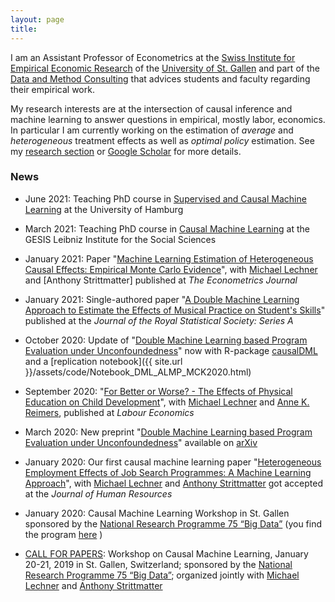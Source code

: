 ```yaml
---
layout: page
title: 
---
```


I am an Assistant Professor of Econometrics at the [Swiss Institute for Empirical Economic Research](https://sew.unisg.ch/en) of the [University of St. Gallen](https://www.unisg.ch/) and part of the [Data and Method Consulting](https://www.unisg.ch/data-consulting) that advices students and faculty regarding their empirical work.

My research interests are at the intersection of causal inference and machine learning to answer questions in empirical, mostly labor, economics. In particular I am currently working on the estimation of *average* and *heterogeneous* treatment effects as well as *optimal policy* estimation. See my [research section](https://mcknaus.github.io/menu/research.html) or [Google Scholar](https://scholar.google.ch/citations?user=E604REwAAAAJ&hl=en) for more details.

### News
* June 2021: Teaching PhD course in [Supervised and Causal Machine Learning](https://www.hche.uni-hamburg.de/veranstaltungen/phd-kurse/2021-04-27-phd-course-michael-knaus-website.pdf) at the University of Hamburg

* March 2021: Teaching PhD course in [Causal Machine Learning](https://training.gesis.org/?site=pDetails&child=full&pID=0xD06A3B3C765F41F790F6DFED58D35469&subID=0x69CDB480C7E04E5A96AD3925F7531FE3&lang=en_US) at the GESIS Leibniz Institute for the Social Sciences

* January 2021: Paper "[Machine Learning Estimation of Heterogeneous Causal Effects: Empirical Monte Carlo Evidence](https://academic.oup.com/ectj/advance-article-abstract/doi/10.1093/ectj/utaa014/5854188?redirectedFrom=fulltext)", with [Michael Lechner](https://www.michael-lechner.eu/) and [Anthony Strittmatter] published at *The Econometrics Journal*

* January 2021: Single-authored paper "[A Double Machine Learning Approach to Estimate the Effects of Musical Practice on Student's Skills](https://rss.onlinelibrary.wiley.com/doi/epdf/10.1111/rssa.12623)" published at the *Journal of the Royal Statistical Society: Series A*

* October 2020: Update of "[Double Machine Learning based Program Evaluation under Unconfoundedness](http://arxiv.org/abs/2003.03191)" now with R-package [causalDML](https://github.com/MCKnaus/causalDML) and a [replication notebook]({{ site.url }}/assets/code/Notebook_DML_ALMP_MCK2020.html)

* September 2020: "[For Better or Worse? - The Effects of Physical Education on Child Development](https://authors.elsevier.com/a/1bj9h3IvSGab0P)", with [Michael Lechner](https://www.michael-lechner.eu/) and [Anne K. Reimers](https://www.tu-chemnitz.de/hsw/ab/prof/sportpaedagogik/index.php.en), published at *Labour Economics*

* March 2020: New preprint "[Double Machine Learning based Program Evaluation under Unconfoundedness](http://arxiv.org/abs/2003.03191)" available on [arXiv](http://arxiv.org/abs/2003.03191)

* January 2020: Our first causal machine learning paper "[Heterogeneous Employment Effects of Job Search Programmes: A Machine Learning Approach](http://jhr.uwpress.org/content/early/2020/03/24/jhr.57.2.0718-9615R1.abstract)", with [Michael Lechner](https://www.michael-lechner.eu/) and [Anthony Strittmatter](http://www.anthonystrittmatter.com/home) got accepted at the *Journal of Human Resources*

* January 2020: Causal Machine Learning Workshop in St. Gallen sponsored by the [National Research Programme 75 “Big Data”](http://www.nfp75.ch/en) (you find the program [here](https://sew.unisg.ch/en/empirische-wirtschaftsforschung/forschung/economic-policy-and-causal-machine-learning/causal-machine-learning-workshop/) )

* [CALL FOR PAPERS](assets/pdfs/CfP_CML.pdf): Workshop on Causal Machine Learning, January 20-21, 2019 in St. Gallen, Switzerland; sponsored by the [National Research Programme 75 “Big Data”](http://www.nfp75.ch/en); organized jointly with [Michael Lechner](https://www.michael-lechner.eu/) and [Anthony Strittmatter](http://www.anthonystrittmatter.com/home)

<!--- * June 2019: Presenting our paper that [reviews and compares estimators for the estimation of heterogeneous causal effects](https://arxiv.org/abs/1810.13237) at the [BGSE Summer Forum on "Machine Learning for Economics" in Barcelona](https://www.barcelonagse.eu/summer-forum/workshop-machine-learning-economics) and the [annual conference of the IAAE in Nikosia](http://iaae2019.org/)
* March 2019: [Poster](assets/pdfs/Poster_EuroCIM2019.pdf) "Machine Learning Estimation of Heterogeneous Causal Effects: Empirical Monte Carlo Evidence" at the [EuroCIM2019](https://eurocim2019.bips.eu/home.html)
* December 2018: Update of "Machine Learning Estimation of Heterogeneous Causal Effects: Empirical Monte Carlo Evidence" on [arXiv](https://arxiv.org/abs/1810.13237) and upload of R-Package [CATEs](https://github.com/MCKnaus/CATEs) to implement the considered estimators
* October 2018: Pre-print of "Machine Learning Estimation of Heterogeneous Causal Effects: Empirical Monte Carlo Evidence", with [Michael Lechner](https://www.michael-lechner.eu/) and [Anthony Strittmatter](http://www.anthonystrittmatter.com/home) available on [ResearchGate](https://www.researchgate.net/publication/328630913_Machine_Learning_Estimation_of_Heterogeneous_Causal_Effects_Empirical_Monte_Carlo_Evidence)
* October 2018: Pre-print about "Predicting Match Outcomes in Football by an Ordered Forest Estimator", with Daniel Goller, [Michael Lechner](https://www.michael-lechner.eu/) and Gabriel Okasa available on [ResearchGate](https://www.researchgate.net/publication/328486514_Predicting_Match_Outcomes_in_Football_by_an_Ordered_Forest_Estimator)
* May 2018: Pre-print of "A Double Machine Learning Approach to Estimate the Effects of Musical Practice on Student's Skills" available on [arXiv](https://arxiv.org/abs/1805.10300), [ResearchGate](https://www.researchgate.net/publication/325313819_A_Double_Machine_Learning_Approach_to_Estimate_the_Effects_of_Musical_Practice_on_Student's_Skills), and as an [IZA Discussion Paper](http://legacy.iza.org/en/webcontent/publications/papers/viewAbstract?dp_id=11547), the accompanying *R* package *dmlmt* is available on [GitHub](https://github.com/MCKnaus/dmlmt)
* April 2018: Oldest chapter of the thesis “Work Hour Mismatch and Job Mobility: Adjustment Channels and Resolution Rates”, with Steffen Otterbach, accepted and published online at *Economic Inquiry*
* March 2018: Public defense of my thesis "Essays in Empirical Economics using Microeconometric
and Causal Machine Learning Methods" ([slides](assets/pdfs/PD.pdf)) -->
